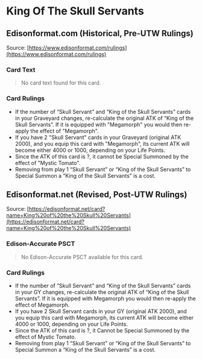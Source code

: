 # King Of The Skull Servants

## Edisonformat.com (Historical, Pre-UTW Rulings)

Source: [https://www.edisonformat.com/rulings](https://www.edisonformat.com/rulings)

### Card Text

> No card text found for this card.

### Card Rulings

*   If the number of “Skull Servant” and “King of the Skull Servants” cards in your Graveyard changes, re-calculate the original ATK of “King of the Skull Servants”. If it is equipped with "Megamorph" you would then re-apply the effect of "Megamorph".
*   If you have 2 "Skull Servant" cards in your Graveyard (original ATK 2000), and you equip this card with "Megamorph", its current ATK will become either 4000 or 1000, depending on your Life Points.
*   Since the ATK of this card is ?, it cannot be Special Summoned by the effect of "Mystic Tomato".
*   Removing from play 1 “Skull Servant” or “King of the Skull Servants” to Special Summon a “King of the Skull Servants” is a cost.

## Edisonformat.net (Revised, Post-UTW Rulings)

Source: [https://edisonformat.net/card?name=King%20of%20the%20Skull%20Servants](https://edisonformat.net/card?name=King%20of%20the%20Skull%20Servants)

### Edison-Accurate PSCT

> No Edison-Accurate PSCT available for this card.

### Card Rulings

*   If the number of “Skull Servant” and “King of the Skull Servants” cards in your GY changes, re-calculate the original ATK of “King of the Skull Servants”. If it is equipped with Megamorph you would then re-apply the effect of Megamorph.
*   If you have 2 Skull Servant cards in your GY (original ATK 2000), and you equip this card with Megamorph, its current ATK will become either 4000 or 1000, depending on your Life Points.
*   Since the ATK of this card is ?, it Cannot be Special Summoned by the effect of Mystic Tomato.
*   Removing from play 1 “Skull Servant” or “King of the Skull Servants” to Special Summon a “King of the Skull Servants” is a cost.
            